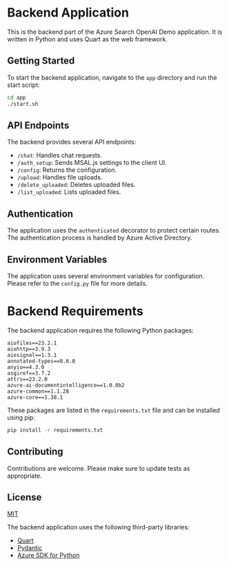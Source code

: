 # Backend Application

This is the backend part of the Azure Search OpenAI Demo application. It is written in Python and uses Quart as the web framework.

## Getting Started

To start the backend application, navigate to the `app` directory and run the start script:

```sh
cd app
./start.sh
```

## API Endpoints

The backend provides several API endpoints:

- `/chat`: Handles chat requests.
- `/auth_setup`: Sends MSAL.js settings to the client UI.
- `/config`: Returns the configuration.
- `/upload`: Handles file uploads.
- `/delete_uploaded`: Deletes uploaded files.
- `/list_uploaded`: Lists uploaded files.

## Authentication

The application uses the `authenticated` decorator to protect certain routes. The authentication process is handled by Azure Active Directory.

## Environment Variables

The application uses several environment variables for configuration. Please refer to the `config.py` file for more details.

# Backend Requirements

The backend application requires the following Python packages:

```
aiofiles==23.2.1
aiohttp==3.9.3
aiosignal==1.3.1
annotated-types==0.6.0
anyio==4.3.0
asgiref==3.7.2
attrs==23.2.0
azure-ai-documentintelligence==1.0.0b2
azure-common==1.1.28
azure-core==1.30.1
```

These packages are listed in the `requirements.txt` file and can be installed using pip:

```sh
pip install -r requirements.txt
```


## Contributing

Contributions are welcome. Please make sure to update tests as appropriate.

## License

[MIT](https://choosealicense.com/licenses/mit/)


The backend application uses the following third-party libraries:

- [Quart](https://pgjones.gitlab.io/quart/)
- [Pydantic](https://pydantic-docs.helpmanual.io/)
- [Azure SDK for Python](https://learn.microsoft.com/en-us/azure/developer/python/sdk/azure-sdk-overview)